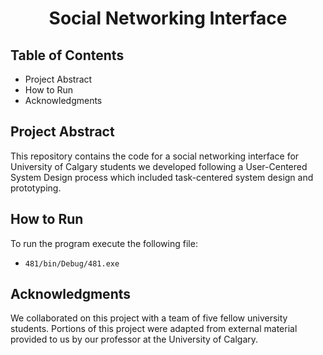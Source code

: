 <h1 align="center"><b>Social Networking Interface</b></h1>

## Table of Contents
+ Project Abstract
+ How to Run
+ Acknowledgments 

## Project Abstract
This repository contains the code for a social networking interface for University of Calgary students we developed following a User-Centered System Design process which included task-centered system design and prototyping.

## How to Run
To run the program execute the following file: 
+ `481/bin/Debug/481.exe`

## Acknowledgments 
We collaborated on this project with a team of five fellow university students. Portions of this project were adapted from external material provided to us by our professor at the University of Calgary.

